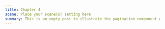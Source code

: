 ```yaml
---
title: Chapter 4
scene: Place your scene(s) setting here
summary: This is an empty post to illustrate the pagination component with Pixyll.
---
```


